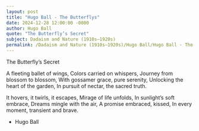 ```yaml
---
layout: post
title: "Hugo Ball - The Butterflys"
date: 2024-12-28 12:00:00 -0000
author: Hugo Ball
quote: "The Butterfly’s Secret"
subject: Dadaism and Nature (1910s–1920s)
permalink: /Dadaism and Nature (1910s–1920s)/Hugo Ball/Hugo Ball - The Butterflys
---
```


The Butterfly’s Secret

A fleeting ballet of wings,
Colors carried on whispers,
Journey from blossom to blossom,
With gossamer grace, pure serenity,
Unlocking the heart of the garden,
In pursuit of nectar, the sacred truth.

It hovers, it twirls, it escapes,
Mirage of life unfolds,
In sunlight’s soft embrace,
Dreams mingle with the air,
A promise embraced, kissed,
In every moment, transient and brave.


- Hugo Ball
